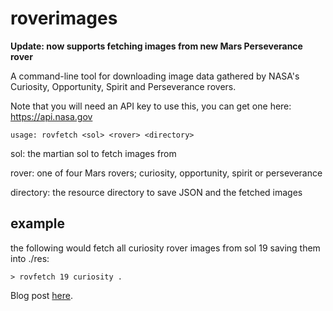 # roverimages
**Update: now supports fetching images from new Mars Perseverance rover**

A command-line tool for downloading image data gathered by NASA's Curiosity, Opportunity, Spirit and Perseverance rovers.

Note that you will need an API key to use this, you can get one here: https://api.nasa.gov

```
usage: rovfetch <sol> <rover> <directory>
```
       
sol: the martian sol to fetch images from

rover: one of four Mars rovers; curiosity, opportunity, spirit or perseverance

directory: the resource directory to save JSON and the fetched images

## example
the following would fetch all curiosity rover images from sol 19 saving them into ./res:
```
> rovfetch 19 curiosity .
```

Blog post [here](https://dyluc.me/2020/12/07/rover-images.html).
